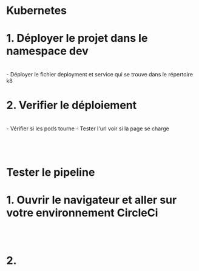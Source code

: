 # Kubernetes

# 1. Déployer le projet dans le namespace dev
<br>
  - Déployer le fichier deployment et service qui se trouve dans le répertoire k8

<br>

# 2. Verifier le déploiement
<br>
  - Vérifier si les pods tourne
  - Tester l'url voir si la page se charge
  <br><br><br><br>

# Tester le pipeline

# 1. Ouvrir le navigateur et aller sur votre environnement CircleCi
<br><br>

# 2. 
